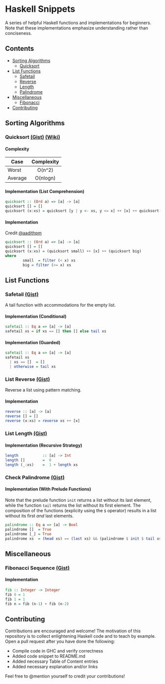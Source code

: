 # Haskell Snippets

A series of helpful Haskell functions and implementations for beginners. Note that these implementations emphasize understanding rather than conciseness.

## Contents

* [Sorting Algorithms](#sorting-algorithms)
  * [Quicksort](#quicksort-gist-wiki)
* [List Functions](#list-functions)
  * [Safetail](#safetail-gist)
  * [Reverse](#list-reverese-gist)
  * [Length](#list-length-gist)
  * [Palindrome](#check-palindrome-gist)
* [Miscellaneous](#miscellaneous)
  * [Fibonacci](#fibonacci-sequence-gist)
* [Contributing](#contributing)

## Sorting Algorithms

### Quicksort [(Gist)](https://gist.github.com/kaveet/681a5c991f3d7a6eb5bfc4d55897e427) [(Wiki)](https://en.wikipedia.org/wiki/Quicksort)

#### Complexity

| Case        | Complexity |
| ----------- |:----------:|
| Worst       |   O(n^2)   |
| Average     |  O(nlogn)  |

#### Implementation (List Comprehension)

```haskell
quicksort :: (Ord a) => [a] -> [a]
quicksort [] = []
quicksort (x:xs) = quicksort [y | y <- xs, y <= x] ++ [x] ++ quicksort [y | y <- xs, y > x]
```
#### Implementation
Credit [@aadithpm](https://github.com/aadithpm)

```haskell
quicksort :: (Ord a) => [a] -> [a]
quicksort [] = []
quicksort (x:xs) = (quicksort small) ++ [x] ++ (quicksort big)
where
        small  = filter (< x) xs
        big = filter (>= x) xs
```

## List Functions

### Safetail [(Gist)](https://gist.github.com/kaveet/6cab6fe7e494b61470870f45a7c2d60f)
A tail function with accommodations for the empty list.

#### Implementation (Conditional)

```haskell
safetail :: Eq a => [a] -> [a]
safetail xs = if xs == [] then [] else tail xs
```
#### Implementation (Guarded)

```haskell
safetail :: Eq a => [a] -> [a]
safetail xs
  | xs == []  = []
  | otherwise = tail xs
```

### List Reverse [(Gist)](https://gist.github.com/kaveet/2fec32c18a35a51476711a912ff442c9)
Reverse a list using pattern matching.

#### Implementation

```haskell
reverse :: [a] -> [a]
reverse [] = []
reverse (x:xs) = reverse xs ++ [x]
```

### List Length [(Gist)](https://gist.github.com/kaveet/e1a7e272c44eb79f594d4db3b9d03db8)

#### Implementation (Recursive Strategy)

```haskell
length           :: [a] -> Int
length []        =  0
length (_:xs)    =  1 + length xs
```

### Check Palindrome [(Gist)](https://gist.github.com/kaveet/acf4d9cd6bbfdd8351fe31b6372a3a0e)

#### Implementation (With Prelude Functions)

Note that the prelude function `init` returns a list without its last element, while the function `tail` returns the list without its first element. The composition of the functions (explicity using the `$` operator) results in a list without its first _and_ last elements.

```haskell
palindrome :: Eq a => [a] -> Bool
palindrome []  = True
palindrome [_] = True
palindrome xs  = (head xs) == (last xs) && (palindrome $ init $ tail xs)
```

## Miscellaneous

### Fibonacci Sequence [(Gist)](https://gist.github.com/kaveet/924cd0991f320d2195c6823940175725)

#### Implementation

```haskell
fib :: Integer -> Integer
fib 0 = 1
fib 1 = 1
fib n = fib (n-1) + fib (n-2)
```

## Contributing

Contributions are encouraged and welcome! The motivation of this repository is to collect enlightening Haskell code and to teach by example. Open a pull request after you have done the following:

* Compile code in GHC and verify correctness
* Added code snippet to README.md
* Added necessary Table of Content entries
* Added necessary explanation and/or links

Feel free to @mention yourself to credit your contributions!
